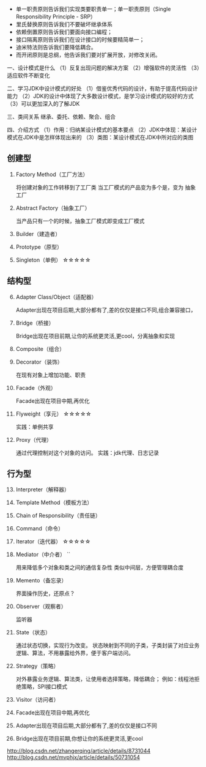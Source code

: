 


* 单一职责原则告诉我们实现类要职责单一；单一职责原则（Single Responsibility Principle - SRP）
* 里氏替换原则告诉我们不要破坏继承体系
* 依赖倒置原则告诉我们要面向接口编程；
* 接口隔离原则告诉我们在设计接口的时候要精简单一；
* 迪米特法则告诉我们要降低耦合。
* 而开闭原则是总纲，他告诉我们要对扩展开放，对修改关闭。

一、设计模式是什么
（1）反复出现问题的解决方案
（2）增强软件的灵活性
（3）适应软件不断变化

二、学习JDK中设计模式的好处
（1）借鉴优秀代码的设计，有助于提高代码设计能力
（2）JDK的设计中体现了大多数设计模式，是学习设计模式的较好的方式
（3）可以更加深入的了解JDK

三、类间关系
继承、委托、依赖、聚合、组合
 

四、介绍方式
（1）作用：归纳某设计模式的基本要点
（2）JDK中体现：某设计模式在JDK中是怎样体现出来的
（3）类图：某设计模式在JDK中所对应的类图

创建型 
--
1. Factory Method（工厂方法）   

    将创建对象的工作转移到了工厂类
    当工厂模式的产品变为多个是，变为 抽象工厂
    
2. Abstract Factory（抽象工厂）  

    当产品只有一个的时候，抽象工厂模式即变成工厂模式

    
3. Builder（建造者） 
4. Prototype（原型） 
5. Singleton（单例）  ☆☆☆☆☆

结构型 
--

6. Adapter Class/Object（适配器） 

    Adapter出现在项目后期,大部分都有了,差的仅仅是接口不同,组合兼容接口，
           
7. Bridge（桥接） 

    Bridge出现在项目前期,让你的系统更灵活,更cool，分离抽象和实现
           
8. Composite（组合） 
9. Decorator（装饰） 

    在现有对象上增加功能、职责
            
10. Facade（外观） 

    Facade出现在项目中期,再优化
           
11. Flyweight（享元）  ☆☆☆☆☆
            
    实践：单例共享
12. Proxy（代理） 

    通过代理控制对这个对象的访问。
    实践：jdk代理、日志记录


行为型 
--
13. Interpreter（解释器） 
14. Template Method（模板方法） 
15. Chain of Responsibility（责任链） 
16. Command（命令） 
17. Iterator（迭代器）  ☆☆☆☆☆
18. Mediator（中介者） ``

    用来降低多个对象和类之间的通信复杂性
    类似中间层，方便管理耦合度
    
19. Memento（备忘录） 

    界面操作历史，还原点？
    
20. Observer（观察者） 
    
    监听器

21. State（状态） 

    通过状态切换，实现行为改变。
    状态映射到不同的子类，子类封装了对应业务逻辑、算法，不用暴露给外界，便于客户端访问。
    
    
22. Strategy（策略）

    对外暴露业务逻辑、算法类，让使用者选择策略，降低耦合；
    例如：线程池拒绝策略，SPI接口模式
    
23. Visitor（访问者）

1. Facade出现在项目中期,再优化
2. Adapter出现在项目后期,大部分都有了,差的仅仅是接口不同
3. Bridge出现在项目前期,你想让你的系统更灵活,更cool


http://blog.csdn.net/zhangerqing/article/details/8731044
http://blog.csdn.net/mvphjx/article/details/50731054